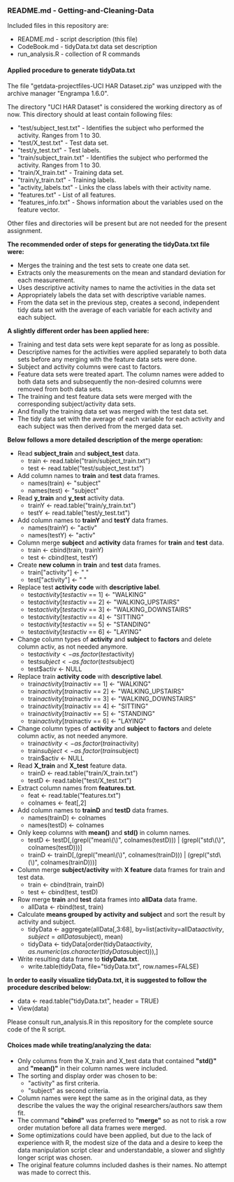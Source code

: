 ### README.md - Getting-and-Cleaning-Data

Included files in this repository are:

- README.md - script description (this file)
- CodeBook.md - tidyData.txt data set description
- run_analysis.R - collection of R commands


#### Applied procedure to generate tidyData.txt

The file "getdata-projectfiles-UCI HAR Dataset.zip" was unzipped with the archive manager "Engrampa 1.6.0".

The directory "UCI HAR Dataset" is considered the working directory as of now. This directory should at least contain following files:

- "test/subject_test.txt" - Identifies the subject who performed the activity. Ranges from 1 to 30.
- "test/X_test.txt" - Test data set.
- "test/y_test.txt" - Test labels.
- "train/subject_train.txt" - Identifies the subject who performed the activity. Ranges from 1 to 30.
- "train/X_train.txt" - Training data set.
- "train/y_train.txt" - Training labels.
- "activity_labels.txt" - Links the class labels with their activity name.
- "features.txt" - List of all features.
- "features_info.txt" - Shows information about the variables used on the feature vector.

Other files and directories will be present but are not needed for the present assignment.

**The recommended order of steps for generating the tidyData.txt file were:**
- Merges the training and the test sets to create one data set.
- Extracts only the measurements on the mean and standard deviation for each measurement. 
- Uses descriptive activity names to name the activities in the data set
- Appropriately labels the data set with descriptive variable names. 
- From the data set in the previous step, creates a second, independent tidy data set with the average of each variable for each activity and each subject.


**A slightly different order has been applied here:**
- Training and test data sets were kept separate for as long as possible.
- Descriptive names for the activities were applied separately to both data sets before any merging with the feature data sets were done.
- Subject and activity columns were cast to factors.
- Feature data sets were treated apart. The column names were added to both data sets and subsequently the non-desired columns were removed from both data sets.
- The training and test feature data sets were merged with the corresponding subject/activity data sets.
- And finally the training data set was merged with the test data set.
- The tidy data set with the average of each variable for each activity and each subject was then derived from the merged data set.


**Below follows a more detailed description of the merge operation:**
- Read **subject_train** and **subject_test** data.
  - train <- read.table("train/subject_train.txt")
  - test <- read.table("test/subject_test.txt")
- Add column names to **train** and **test** data frames.
  - names(train) <- "subject"
  - names(test) <- "subject"
- Read **y_train** and **y_test** activity data.
  - trainY <- read.table("train/y_train.txt")
  - testY <- read.table("test/y_test.txt")
- Add column names to **trainY** and **testY** data frames.
  - names(trainY) <- "activ"
  - names(testY) <- "activ"
- Column merge **subject** and **activity** data frames for **train** and **test** data.
  - train <- cbind(train, trainY)
  - test <- cbind(test, testY)
- Create **new column** in **train** and **test** data frames.
  - train["activity"] <- " "
  - test["activity"] <- " "
- Replace test **activity code** with **descriptive label**.
  - test$activity[test$activ == 1] <- "WALKING"
  - test$activity[test$activ == 2] <- "WALKING_UPSTAIRS"
  - test$activity[test$activ == 3] <- "WALKING_DOWNSTAIRS"
  - test$activity[test$activ == 4] <- "SITTING"
  - test$activity[test$activ == 5] <- "STANDING"
  - test$activity[test$activ == 6] <- "LAYING"
- Change column types of **activity** and **subject** to **factors** and delete column activ, as not needed anymore.
  - test$activity <- as.factor(test$activity)
  - test$subject <- as.factor(test$subject)
  - test$activ <- NULL
- Replace train **activity code** with **descriptive label**.
  - train$activity[train$activ == 1] <- "WALKING"
  - train$activity[train$activ == 2] <- "WALKING_UPSTAIRS"
  - train$activity[train$activ == 3] <- "WALKING_DOWNSTAIRS"
  - train$activity[train$activ == 4] <- "SITTING"
  - train$activity[train$activ == 5] <- "STANDING"
  - train$activity[train$activ == 6] <- "LAYING"
- Change column types of **activity** and **subject** to **factors** and delete column activ, as not needed anymore.
  - train$activity <- as.factor(train$activity)
  - train$subject <- as.factor(train$subject)
  - train$activ <- NULL
- Read **X_train** and **X_test** feature data.
  - trainD <- read.table("train/X_train.txt")
  - testD <- read.table("test/X_test.txt")
- Extract column names from **features.txt**.
  - feat <- read.table("features.txt")
  - colnames <- feat[,2]
- Add column names to **trainD** and **testD** data frames.
  - names(trainD) <- colnames
  - names(testD) <- colnames
- Only keep columns with **mean()** and **std()** in column names.
  - testD <- testD[,(grepl("mean\\(\\)", colnames(testD))) | (grepl("std\\(\\)", colnames(testD)))]
  - trainD <- trainD[,(grepl("mean\\(\\)", colnames(trainD))) | (grepl("std\\(\\)", colnames(trainD)))]
- Column merge **subject/activity** with **X feature** data frames for train and test data.
  - train <- cbind(train, trainD)
  - test <- cbind(test, testD)
- Row merge **train** and **test** data frames into **allData** data frame.
  - allData <- rbind(test, train)
- Calculate **means grouped by activity and subject** and sort the result by activity and subject.
  - tidyData <- aggregate(allData[,3:68], by=list(activity=allData$activity, subject=allData$subject), mean)
  - tidyData <- tidyData[order(tidyData$activity, as.numeric(as.character(tidyData$subject))),]
- Write resulting data frame to **tidyData.txt**.
  - write.table(tidyData, file="tidyData.txt", row.names=FALSE)


**In order to easily visualize tidyData.txt, it is suggested to follow the procedure described below:**
- data <- read.table("tidyData.txt", header = TRUE)
- View(data)

Please consult run_analysis.R in this repository for the complete source code of the R script.

#### Choices made while treating/analyzing the data:
- Only columns from the X_train and X_test data that contained **"std()"** and **"mean()"** in their column names were included.
- The sorting and display order was chosen to be:
  - "activity" as first criteria.
  - "subject" as second criteria.
- Column names were kept the same as in the original data, as they describe the values the way the original researchers/authors saw them fit.
- The command **"cbind"** was preferred to **"merge"** so as not to risk a row order mutation before all data frames were merged.
- Some optimizations could have been applied, but due to the lack of experience with R, the modest size of the data and a desire to keep the data manipulation script clear and understandable, a slower and slightly longer script was chosen.
- The original feature columns included dashes is their names. No attempt was made to correct this.
